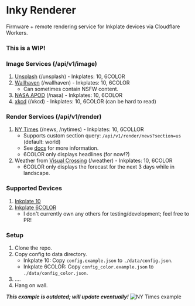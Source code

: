 # Inky Renderer
Firmware + remote rendering service for Inkplate devices via Cloudflare Workers.

### This is a WIP!

### Image Services (/api/v1/image)
1) [Unsplash](https://unsplash.com/developers)  (/unsplash) - Inkplates: 10, 6COLOR
2) [Wallhaven](https://wallhaven.cc/help/api) (/wallhaven) - Inkplates: 10, 6COLOR
    * Can sometimes contain NSFW content.
3) [NASA APOD](https://api.nasa.gov/) (/nasa) - Inkplates: 10, 6COLOR
4) [xkcd](https://xkcd.com/) (/xkcd) - Inkplates: 10, 6COLOR (can be hard to read)

### Render Services (/api/v1/render)
1) [NY Times](https://developer.nytimes.com/) (/news, /nytimes) - Inkplates: 10, 6COLLOR
    * Supports custom section query: `/api/v1/render/news?section=us` (default: world)
    * See [docs](https://developer.nytimes.com/docs/top-stories-product/1/routes/%7Bsection%7D.json/get) for more information.
    * 6COLOR only displays headlines (for now!?)
2) Weather from [Visual Crossing](https://www.visualcrossing.com/) (/weather) - Inkplates: 10, 6COLOR
    * 6COLOR only displays the forecast for the next 3 days while in landscape.

### Supported Devices
1) [Inkplate 10](https://soldered.com/product/inkplate-10-9-7-e-paper-board-copy/)
2) [Inkplate 6COLOR](https://soldered.com/product/inkplate-6color-e-paper-display/)
    * I don't currently own any others for testing/development; feel free to PR!

### Setup
1) Clone the repo.
2) Copy config to data directory.
    * Inkplate 10: Copy `config.example.json` to `./data/config.json`.
    * Inkplate 6COLOR: Copy `config_color.example.json` to `./data/config_color.json`.
4) ....
5) Hang on wall.

***This example is outdated; will update eventually!***
![NY Times example](https://cdn.lou.ist/Inky/nytimes-resized.jpeg)